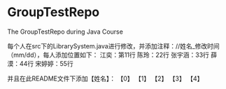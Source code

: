 # GroupTestRepo
The GroupTestRepo during Java Course

每个人在src下的LibrarySystem.java进行修改，并添加注释：//姓名_修改时间（mm/dd），每人添加位置如下：
江奕：第11行
陈玲：22行
张宇涵：33行
薛漠：44行
宋婷婷：55行

并且在此README文件下添加【姓名】：
【0】
【1】
【2】
【3】
【4】